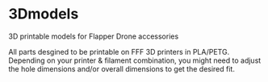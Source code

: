 # 3Dmodels
3D printable models for Flapper Drone accessories

All parts desgined to be printable on FFF 3D printers in PLA/PETG. Depending on your printer & filament combination, you might need to adjust the hole dimensions and/or overall dimensions to get the desired fit.
